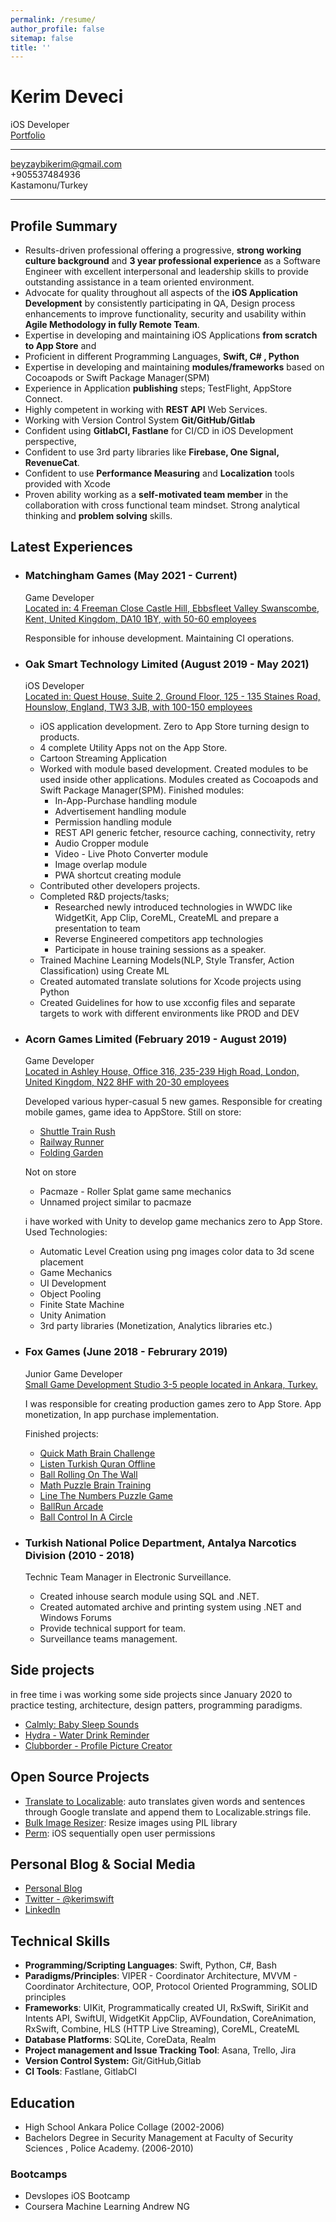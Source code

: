 ```yaml
---
permalink: /resume/
author_profile: false
sitemap: false
title: ''
---
```



# Kerim Deveci

iOS Developer  
[Portfolio](https://kerimdeveci.github.io/portfolio/)

-------------------  
beyzaybikerim@gmail.com  
+905537484936  
Kastamonu/Turkey  

-------------------

## Profile Summary

- Results-driven professional offering a progressive, **strong working culture background** and **3 year professional experience** as a Software Engineer with excellent interpersonal and leadership skills to provide outstanding assistance in a team oriented environment.
- Advocate for quality throughout all aspects of the **iOS Application Development** by consistently participating in QA, Design process enhancements to improve functionality, security and usability within **Agile Methodology in fully Remote Team**.
- Expertise in developing and maintaining iOS Applications **from scratch to App Store** and
- Proficient in different Programming Languages, **Swift, C# , Python**
- Expertise in developing and maintaining **modules/frameworks** based on Cocoapods or Swift Package Manager(SPM)
- Experience in Application **publishing** steps; TestFlight, AppStore Connect.
- Highly competent in working with **REST API** Web Services.
- Working with Version Control System **Git/GitHub/Gitlab**
- Confident using **GitlabCI, Fastlane** for CI/CD in iOS Development perspective,
- Confident to use 3rd party libraries like  **Firebase, One Signal, RevenueCat**.
- Confident to use **Performance Measuring** and **Localization** tools provided with Xcode
- Proven ability working as a **self-motivated team member** in the collaboration with cross functional team mindset. Strong analytical thinking and **problem solving** skills.

## Latest Experiences

- ### Matchingham Games (May 2021 - Current)
  
  Game Developer  
  [Located in: 4 Freeman Close Castle Hill, Ebbsfleet Valley Swanscombe, Kent, United Kingdom, DA10 1BY, with 50-60 employees](https://matchingham.gs/)

  Responsible for inhouse development. Maintaining CI operations.

- ### Oak Smart Technology Limited (August 2019 - May 2021)

  iOS Developer  
  [Located in: Quest House, Suite 2, Ground Floor, 125 - 135 Staines Road, Hounslow, England, TW3 3JB, with 100-150 employees](https://oak.technology/)

  - iOS application development. Zero to App Store turning design to products.  
  - 4 complete Utility Apps not on the App Store.
  - Cartoon Streaming Application
  - Worked with module based development. Created modules to be used inside other applications. Modules created as Cocoapods and Swift Package Manager(SPM). Finished modules:
    - In-App-Purchase handling module
    - Advertisement handling module
    - Permission handling module
    - REST API generic fetcher, resource caching, connectivity, retry
    - Audio Cropper module
    - Video - Live Photo Converter module
    - Image overlap module
    - PWA shortcut creating module
  - Contributed other developers projects.
  - Completed R&D projects/tasks;
    - Researched newly introduced technologies in WWDC like WidgetKit, App Clip, CoreML, CreateML and prepare a presentation to team
    - Reverse Engineered competitors app technologies
    - Participate in house training sessions as a speaker.
  - Trained Machine Learning Models(NLP, Style Transfer, Action Classification) using Create ML
  - Created automated translate solutions for Xcode projects using Python
  - Created Guidelines for how to use xcconfig files and separate targets to work with different environments like PROD and DEV

- ### Acorn Games Limited (February 2019 - August 2019)

  Game Developer  
  [Located in Ashley House, Office 316, 235-239 High Road, London, United Kingdom, N22 8HF with 20-30 employees](https://apps.apple.com/developer/acorn-games/id1365044626#see-all/i-phonei-pad-apps)

  Developed various hyper-casual 5 new games. Responsible for creating mobile games, game idea to AppStore.
  Still on store:

  - [Shuttle Train Rush](https://apps.apple.com/gb/app/shuttle-train-rush/id1476707557)
  - [Railway Runner](https://apps.apple.com/gb/app/railway-runner/id1466160120)
  - [Folding Garden](https://apps.apple.com/gb/app/folding-garden/id1471721347)

  Not on store

  - Pacmaze - Roller Splat game same mechanics
  - Unnamed project similar to pacmaze

  i have worked with Unity to develop game mechanics zero to App Store. Used Technologies:
  - Automatic Level Creation using png images color data to 3d scene placement
  - Game Mechanics
  - UI Development
  - Object Pooling
  - Finite State Machine
  - Unity Animation
  - 3rd party libraries (Monetization, Analytics libraries etc.)

- ### Fox Games (June 2018 - Februrary 2019)

  Junior Game Developer    
  [Small Game Development Studio 3-5 people located in Ankara, Turkey.](https://apps.apple.com/us/developer/mehmet-rasit-arisu/id1346135076#see-all/i-phonei-pad-apps)  

  I was responsible for creating production games zero to App Store. App monetization, In app purchase implementation.

  Finished projects:

  <!-- [<img src="https://cdn.worldvectorlogo.com/logos/available-on-the-app-store-1.svg" alt="App Store Link" width="100"/>](https://apps.apple.com/us/app/quick-math-brain-challenge/id1434746026) -->

  - [Quick Math Brain Challenge](https://apps.apple.com/us/app/quick-math-brain-challenge/id1434746026)
  - [Listen Turkish Quran Offline](https://apps.apple.com/us/app/listen-quran-turkish-ofline/id1450080130)
  - [Ball Rolling On The Wall](https://apps.apple.com/us/app/ball-rolling-on-the-wall/id1433913988)
  - [Math Puzzle Brain Training](https://apps.apple.com/us/app/math-puzzle-brain-training/id1437373514)
  - [Line The Numbers Puzzle Game](https://apps.apple.com/us/app/line-the-numbers-puzzle-game/id1448408251)
  - [BallRun Arcade](https://apps.apple.com/us/app/ball-run-arcade-challenge/id1448728853)
  - [Ball Control In A Circle](https://apps.apple.com/us/app/ball-control-in-a-circle/id1434184824)

- ### Turkish National Police Department, Antalya Narcotics Division (2010 - 2018)

  Technic Team Manager in Electronic Surveillance.

  - Created inhouse search module using SQL and .NET.
  - Created automated archive and printing system using .NET and Windows Forums
  - Provide technical support for team.
  - Surveillance teams management.

## Side projects

in free time i was working some side projects since January 2020 to practice testing, architecture, design patters, programming paradigms.

- [Calmly: Baby Sleep Sounds](https://apps.apple.com/us/app/id1532615585)
- [Hydra - Water Drink Reminder](https://apps.apple.com/us/app/id1552549970)
- [Clubborder - Profile Picture Creator](https://apps.apple.com/us/app/id1557116953)

## Open Source Projects

- [Translate to Localizable](https://github.com/kerimdeveci/translate-to-localizable): auto translates given words and sentences through Google translate and append them to Localizable.strings file.
- [Bulk Image Resizer](https://github.com/kerimdeveci/bulk-image-resizer): Resize images using PIL library
- [Perm](https://github.com/kerimdeveci/perm): iOS sequentially open user permissions



## Personal Blog & Social Media

- [Personal Blog](https://kerimdeveci.github.io)
- [Twitter - @kerimswift](https://twitter.com/kerimswift)
- [LinkedIn](https://www.linkedin.com/in/kerim-d-7a6386176/)

## Technical Skills

- **Programming/Scripting Languages**: Swift, Python, C#, Bash
- **Paradigms/Principles**: VIPER - Coordinator Architecture, MVVM - Coordinator Architecture, OOP, Protocol Oriented Programming, SOLID principles
- **Frameworks**: UIKit, Programmatically created UI, RxSwift, SiriKit and Intents API, SwiftUI, WidgetKit AppClip, AVFoundation, CoreAnimation, RxSwift, Combine, HLS (HTTP Live Streaming), CoreML, CreateML
- **Database Platforms**: SQLite, CoreData, Realm  
- **Project management and Issue Tracking Tool**: Asana, Trello, Jira
- **Version Control System:** Git/GitHub,Gitlab
- **CI Tools**: Fastlane, GitlabCI


## Education

- High School Ankara Police Collage (2002-2006)
- Bachelors Degree in Security Management at Faculty of Security Sciences , Police Academy. (2006-2010)

### Bootcamps

- Devslopes iOS Bootcamp
- Coursera Machine Learning Andrew NG